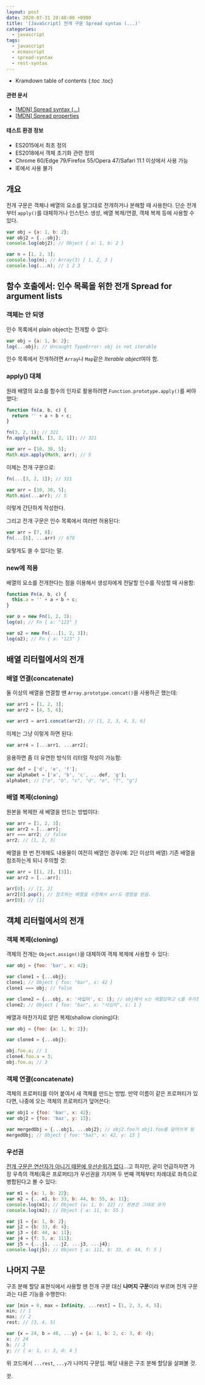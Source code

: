 ```yaml
---
layout: post
date: 2020-07-31 20:48:00 +0900
title: '[JavaScript] 전개 구문 Spread syntax (...)'
categories:
  - javascript
tags:
  - javascript
  - ecmascript
  - spread-syntax
  - rest-syntax
---
```


* Kramdown table of contents
{:toc .toc}

#### 관련 문서

- [\[MDN\] Spread syntax (...)](https://developer.mozilla.org/en-US/docs/Web/JavaScript/Reference/Operators/Spread_syntax)
- [\[MDN\] Spread properties](https://developer.mozilla.org/en-US/docs/Web/JavaScript/Reference/Operators/Object_initializer#spread_properties)

#### 테스트 환경 정보

- ES2015에서 최초 정의
- ES2018에서 객체 초기화 관련 정의
- Chrome 60/Edge 79/Firefox 55/Opera 47/Safari 11.1 이상에서 사용 가능
- IE에서 사용 불가


## 개요

전개 구문은 객체나 배열의 요소를 말그대로 전개하거나 분해할 때 사용한다. 단순 전개부터 `apply()`를 대체하거나 인스턴스 생성, 배열 복제/연결, 객체 복제 등에 사용할 수 있다.

```js
var obj = {a: 1, b: 2};
var obj2 = {...obj};
console.log(obj2); // Object { a: 1, b: 2 }

var n = [1, 2, 3];
console.log(n); // Array(3) [ 1, 2, 3 ]
console.log(...n); // 1 2 3
```

<!-- 아닌 것 같다 -->
<!-- 전개 구문에서 점 세개`...`는 **전개 연산자(spread operator)**라고 부른다. -->


## 함수 호출에서: 인수 목록을 위한 전개 Spread for argument lists

### 객체는 안 되영

인수 목록에서 plain object는 전개할 수 없다:

```js
var obj = {a: 1, b: 2};
log(...obj); // Uncaught TypeError: obj is not iterable
```

인수 목록에서 전개하려면 `Array`나 `Map`같은 *Iterable object*여야 함.

### apply() 대체

원래 배열의 요소를 함수의 인자로 활용하려면 `Function.prototype.apply()`를 써야 했다:

```js
function fn(a, b, c) {
  return '' + a + b + c;
}
```

```js
fn(3, 2, 1); // 321
fn.apply(null, [3, 2, 1]); // 321

var arr = [10, 30, 5];
Math.min.apply(Math, arr); // 5
```

이제는 전개 구문으로:

```js
fn(...[3, 2, 1]); // 321

var arr = [10, 30, 5];
Math.min(...arr); // 5
```

이렇게 간단하게 작성한다.

그리고 전개 구문은 인수 목록에서 여러번 허용된다:

```js
var arr = [7, 8];
fn(...[6], ...arr) // 678
```

요렇게도 쓸 수 있다는 말.

### new에 적용

배열의 요소를 전개한다는 점을 이용해서 생성자에게 전달할 인수를 작성할 때 사용함:

```js
function Fn(a, b, c) {
  this.a = '' + a + b + c;
}

var o = new Fn(1, 2, 3);
log(o); // Fn { a: "123" }

var o2 = new Fn(...[1, 2, 3]);
log(o2); // Fn { a: "123" }
```


## 배열 리터럴에서의 전개

### 배열 연결(concatenate)

둘 이상의 배열을 연결할 땐 `Array.prototype.concat()`을 사용하곤 했는데:

```js
var arr1 = [1, 2, 3];
var arr2 = [4, 5, 6];

var arr3 = arr1.concat(arr2); // [1, 2, 3, 4, 5, 6]
```

이제는 그냥 이렇게 하면 된다:

```js
var arr4 = [...arr1, ...arr2];
```

응용하면 좀 더 유연한 방식의 리터럴 작성이 가능함:

```js
var def = ['d', 'e', 'f'];
var alphabet = ['a', 'b', 'c', ...def, 'g'];
alphabet; // ["a", "b", "c", "d", "e", "f", "g"]
```

### 배열 복제(cloning)

원본을 복제한 새 배열을 만드는 방법이다:

```js
var arr = [1, 2, 3];
var arr2 = [...arr];
arr === arr2; // false
arr2; // [1, 2, 3]
```

배열을 한 번 전개해도 내용물이 여전히 배열인 경우(예: 2단 이상의 배열) 기존 배열을 참조하는게 되니 주의할 것:

```js
var arr = [[1, 2], [3]];
var arr2 = [...arr];

arr[0]; // [1, 2]
arr2[0].pop(); // 참조하는 배열을 수정해서 arr도 영향을 받음.
arr[0]; // [1]
```


## 객체 리터럴에서의 전개

### 객체 복제(cloning)

객체의 전개는 `Object.assign()`을 대체하여 객체 복제에 사용할 수 있다:

```js
var obj = {foo: 'bar', x: 42};

var clone1 = {...obj};
clone1; // Object { foo: "bar", x: 42 }
clone1 === obj; // false

var clone2 = {...obj, x: '사십이', c: 1}; // obj에서 x는 재할당하고 c를 추가한 새 배열 객체 반환
clone2; // Object { foo: "bar", x: "사십이", c: 1 }
```

배열과 마찬가지로 얕은 복제(shallow cloning)다:

```js
var obj = {foo: {a: 1, b: 2}};

var clone4 = {...obj};

obj.foo.a; // 1
clone4.foo.a = 3;
obj.foo.a; // 3
```

### 객체 연결(concatenate)

객체의 프로퍼티를 이어 붙여서 새 객체를 만드는 방법. 만약 이름이 같은 프로퍼티가 있다면, 나중에 오는 객체의 프로퍼티가 덮어쓴다:

```js
var obj1 = {foo: 'bar', x: 42};
var obj2 = {foo: 'baz', y: 13};

var mergedObj = {...obj1, ...obj2}; // obj2.foo가 obj1.foo를 덮어쓰게 됨
mergedObj; // Object { foo: "baz", x: 42, y: 13 }
```

### 우선권

[전개 구문은 연산자가 아니기 때문에 우선순위가 없다](https://stackoverflow.com/questions/48656338/operator-precedence-for-js-spread-and-rest-operators)...고 하지만, 굳이 언급하자면 가장 우측의 객체(혹은 프로퍼티)가 우선권을 가지며 두 번째 객체부터 차례대로 좌측으로 병합된다고 볼 수 있다:

```js
var m1 = {a: 1, b: 22};
var m2 = {...m1, b: 33, b: 44, b: 55, a: 11};
console.log(m1); // Object {a: 1, b: 22} // 원본은 그대로 유지
console.log(m2); // Object { a: 11, b: 55 }

var j1 = {a: 1, b: 2};
var j2 = {b: 33, d: 4};
var j3 = {d: 44, a: 11};
var j4 = {f: 5, a: 111};
var j5 = {...j1, ...j2, ...j3, ...j4};
console.log(j5); // Object { a: 111, b: 33, d: 44, f: 5 }
```


## 나머지 구문

구조 분해 할당 표현식에서 사용할 땐 전개 구문 대신 **나머지 구문**이라 부르며 전개 구문과는 다른 기능을 수행한다:

```js
var [min = 0, max = Infinity, ...rest] = [1, 2, 3, 4, 5];
min; // 1
max; // 2
rest; // [3, 4, 5]

var {x = 24, b = 48, ...y} = {a: 1, b: 2, c: 3, d: 4};
x; // 24
b; // 2
y; // { a: 1, c: 3, d: 4 }
```

위 코드에서 `...rest`, `...y`가 나머지 구문임. 해당 내용은 구조 분해 할당을 살펴볼 것.

끗.
